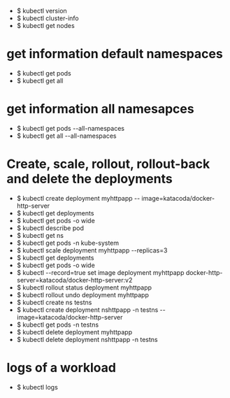 * $ kubectl version 
* $ kubectl cluster-info
* $ kubectl get nodes

# get information default namespaces
* $ kubectl get pods 
* $ kubectl get all 

# get information all namesapces
* $ kubectl get pods --all-namespaces
* $ kubectl get all --all-namespaces

# Create, scale, rollout, rollout-back and delete the deployments
* $ kubectl create deployment myhttpapp --  image=katacoda/docker-http-server
* $ kubectl get deployments
* $ kubectl get pods -o wide
* $ kubectl describe pod <pod-name>
* $ kubectl get ns
* $ kubectl get pods -n kube-system
* $ kubectl scale deployment myhttpapp --replicas=3
* $ kubectl get deployments
* $ kubectl get pods -o wide
* $ kubectl --record=true set image deployment myhttpapp docker-http-server=katacoda/docker-http-server:v2
* $ kubectl rollout status deployment myhttpapp
* $ kubectl rollout undo deployment myhttpapp
* $ kubectl create ns testns
* $ kubectl create deployment nshttpapp -n testns --image=katacoda/docker-http-server
* $ kubectl get pods -n testns
* $ kubectl delete deployment myhttpapp
* $ kubectl delete deployment nshttpapp -n testns

# logs of a workload
* $ kubectl logs <name>